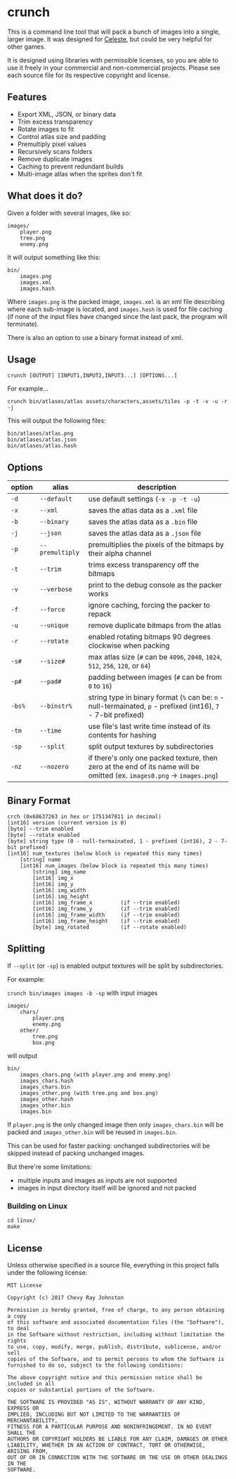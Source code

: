 # crunch

This is a command line tool that will pack a bunch of images into a single, larger image. It was designed for [Celeste](http://www.celestegame.com/), but could be very helpful for other games.

It is designed using libraries with permissible licenses, so you are able to use it freely in your commercial and non-commercial projects. Please see each source file for its respective copyright and license.

## Features

- Export XML, JSON, or binary data
- Trim excess transparency
- Rotate images to fit
- Control atlas size and padding
- Premultiply pixel values
- Recursively scans folders
- Remove duplicate images
- Caching to prevent redundant builds
- Multi-image atlas when the sprites don't fit

## What does it do?

Given a folder with several images, like so:

```text
images/
    player.png
    tree.png
    enemy.png
```

It will output something like this:

```text
bin/
    images.png
    images.xml
    images.hash
```

Where `images.png` is the packed image, `images.xml` is an xml file describing where each sub-image is located, and `images.hash` is used for file caching (if none of the input files have changed since the last pack, the program will terminate).

There is also an option to use a binary format instead of xml.

## Usage

`crunch [OUTPUT] [INPUT1,INPUT2,INPUT3...] [OPTIONS...]`

For example...

`crunch bin/atlases/atlas assets/characters,assets/tiles -p -t -v -u -r -j`

This will output the following files:

```text
bin/atlases/atlas.png
bin/atlases/atlas.json
bin/atlases/atlas.hash
```

## Options

| option          | alias           | description     |
| --------------- | --------------- | --------------- |
| `-d`            | `--default`     | use default settings (`-x -p -t -u`) |
| `-x`            | `--xml`         | saves the atlas data as a `.xml` file |
| `-b`            | `--binary`      | saves the atlas data as a `.bin` file |
| `-j`            | `--json`        | saves the atlas data as a `.json` file |
| `-p`            | `--premultiply` | premultiplies the pixels of the bitmaps by their alpha channel |
| `-t`            | `--trim`        | trims excess transparency off the bitmaps |
| `-v`            | `--verbose`     | print to the debug console as the packer works |
| `-f`            | `--force`       | ignore caching, forcing the packer to repack |
| `-u`            | `--unique`      | remove duplicate bitmaps from the atlas |
| `-r`            | `--rotate`      | enabled rotating bitmaps 90 degrees clockwise when packing |
| `-s#`           | `--size#`       | max atlas size (`#` can be `4096`, `2048`, `1024`, `512`, `256`, `128`, or `64`) |
| `-p#`           | `--pad#`        | padding between images (`#` can be from `0` to `16`) |
| `-bs%`          | `--binstr%`     | string type in binary format (`%` can be: `n` - null-termainated, `p` - prefixed (int16), `7` - 7-bit prefixed) |
| `-tm`           | `--time`        | use file's last write time instead of its contents for hashing |
| `-sp`           | `--split`       | split output textures by subdirectories |
| `-nz`           | `--nozero`      | if there's only one packed texture, then zero at the end of its name will be omitted (ex. `images0.png` -> `images.png`) |

## Binary Format

```text
crch (0x68637263 in hex or 1751347811 in decimal)
[int16] version (current version is 0)
[byte] --trim enabled
[byte] --rotate enabled
[byte] string type (0 - null-termainated, 1 - prefixed (int16), 2 - 7-bit prefixed)
[int16] num_textures (below block is repeated this many times)
    [string] name
    [int16] num_images (below block is repeated this many times)
        [string] img_name
        [int16] img_x
        [int16] img_y
        [int16] img_width
        [int16] img_height
        [int16] img_frame_x         (if --trim enabled)
        [int16] img_frame_y         (if --trim enabled)
        [int16] img_frame_width     (if --trim enabled)
        [int16] img_frame_height    (if --trim enabled)
        [byte] img_rotated          (if --rotate enabled)
```

## Splitting

If `--split` (or `-sp`) is enabled output textures will be split by subdirectories.

For example:

`crunch bin/images images -b -sp` with input images

```text
images/
    chars/
        player.png
        enemy.png
    other/
        tree.png
        box.png
```

will output

```text
bin/
    images_chars.png (with player.png and enemy.png)
    images_chars.hash
    images_chars.bin
    images_other.png (with tree.png and box.png)
    images_other.hash
    images_other.bin
    images.bin
```

If `player.png` is the only changed image then only `images_chars.bin` will be packed
and `images_other.bin`  will be reused in `images.bin`.

This can be used for faster packing: unchanged subdirectories will be skipped
instead of packing unchanged images.

But there're some limitations:

- multiple inputs and images as inputs are not supported
- images in input directory itself will be ignored and not packed

### Building on Linux

```text
cd linux/
make
```

## License

Unless otherwise specified in a source file, everything in this project falls under the following license:

```text
MIT License

Copyright (c) 2017 Chevy Ray Johnston

Permission is hereby granted, free of charge, to any person obtaining a copy
of this software and associated documentation files (the "Software"), to deal
in the Software without restriction, including without limitation the rights
to use, copy, modify, merge, publish, distribute, sublicense, and/or sell
copies of the Software, and to permit persons to whom the Software is
furnished to do so, subject to the following conditions:

The above copyright notice and this permission notice shall be included in all
copies or substantial portions of the Software.

THE SOFTWARE IS PROVIDED "AS IS", WITHOUT WARRANTY OF ANY KIND, EXPRESS OR
IMPLIED, INCLUDING BUT NOT LIMITED TO THE WARRANTIES OF MERCHANTABILITY,
FITNESS FOR A PARTICULAR PURPOSE AND NONINFRINGEMENT. IN NO EVENT SHALL THE
AUTHORS OR COPYRIGHT HOLDERS BE LIABLE FOR ANY CLAIM, DAMAGES OR OTHER
LIABILITY, WHETHER IN AN ACTION OF CONTRACT, TORT OR OTHERWISE, ARISING FROM,
OUT OF OR IN CONNECTION WITH THE SOFTWARE OR THE USE OR OTHER DEALINGS IN THE
SOFTWARE.
```

